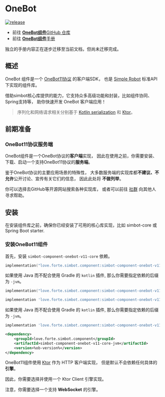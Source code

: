# OneBot

<a href="https://github.com/simple-robot/simbot-component-onebot/releases/latest">
<img alt="release" src="https://img.shields.io/github/v/release/simple-robot/simbot-component-onebot" />
</a>


- 前往 [**OneBot组件**GitHub 仓库](https://github.com/simple-robot/simbot-component-onebot)
- 前往 [**OneBot组件**手册](https://simple-robot.github.io/simbot-component-onebot/)

<warning title="正在迁移...">

独立的手册内容正在逐步迁移至当前文档，但尚未迁移完成。

</warning>

## 概述

OneBot 组件是一个
[OneBot11协议](https://github.com/botuniverse/onebot-11)
的客户端SDK，
也是
[Simple Robot](http://github.com/simple-robot/simpler-robot) 
标准API下实现的组件库。

借助simbot核心库提供的能力，它支持众多高级功能和封装，比如组件协同、Spring支持等，
助你快速开发 OneBot 客户端应用！

> 序列化和网络请求相关分别基于 [Kotlin serialization](https://github.com/Kotlin/kotlinx.serialization)
和 [Ktor](https://ktor.io/)。

## 前期准备

### OneBot11协议服务端

OneBot组件是一个OneBot协议的**客户端**实现，
因此在使用之前，你需要安装、下载、启动一个支持OneBot11协议的**服务端**。

<warning>

鉴于OneBot协议的主要应用场景的特殊性，
大多数服务端的实现库都**不建议、不允许**公开讨论、宣传有关它们的信息，
因此此处将 **不做列举**。

你可以选择去GitHub等开源网站搜索各种实现库，
或者可以前往 [社群](https://simbot.forte.love/communities.html)
向其他人寻求帮助。

</warning>

## 安装

<note>
在安装组件库之前，确保你已经安装了可用的核心库实现，比如 simbot-core 或 Spring Boot starter.
</note>

### 安装OneBot11组件

首先，安装 `simbot-component-onebot-v11-core` 依赖。

<tabs id="build">
<tab title="OneBot11">
<tabs group="build">
<tab title="Gradle(Kotlin DSL)" group-key="kts">

```Kotlin
implementation("love.forte.simbot.component:simbot-component-onebot-v11-core:%ob-version%")
```

如果使用 Java 而不配合使用 Gradle 的 `kotlin` 插件, 那么你需要指定依赖的后缀为 `-jvm`。

```Kotlin
implementation("love.forte.simbot.component:simbot-component-onebot-v11-core-jvm:%ob-version%")
```

</tab>
<tab title="Gradle(Groovy)" group-key="groovy">

```Groovy
implementation 'love.forte.simbot.component:simbot-component-onebot-v11-core:%ob-version%'
```

如果使用 Java 而不配合使用 Gradle 的 `kotlin` 插件, 那么你需要指定依赖的后缀为 `-jvm`。

```Groovy
implementation 'love.forte.simbot.component:simbot-component-onebot-v11-core-jvm:%ob-version%'
```

</tab>
<tab title="Maven" group-key="maven">

```xml
<dependency>
    <groupId>love.forte.simbot.component</groupId>
    <artifactId>simbot-component-onebot-v11-core-jvm</artifactId>
    <version>%ob-version%</version>
</dependency>
```

</tab>
</tabs>
</tab>
</tabs>

OneBot11组件使用 [Ktor](https://ktor.io) 作为 HTTP 客户端实现，
但是默认不会依赖任何具体的**引擎**。

因此，你需要选择并使用一个 Ktor Client 引擎实现。

<warning>

注意，你需要选择一个支持 **WebSocket** 的引擎。

</warning>

<include from="refers.md" element-id="engine-choose"/>

